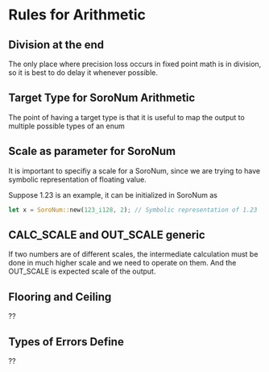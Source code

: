 # Rules for Arithmetic

## Division at the end

The only place where precision loss occurs in fixed point math is in division, so it is best to do delay it whenever possible.

## Target Type for SoroNum Arithmetic

The point of having a target type is that it is useful to map the output to multiple possible types of an enum

## Scale as parameter for SoroNum

It is important to specifiy a scale for a SoroNum, since we are trying to have symbolic representation of floating value. 

Suppose 1.23 is an example, it can be initialized in SoroNum as 

```rust
let x = SoroNum::new(123_i128, 2); // Symbolic representation of 1.23
```

## CALC_SCALE and OUT_SCALE generic

If two numbers are of different scales, the intermediate calculation must be done in much higher scale and we need to operate on them. And the OUT_SCALE is expected scale of the output.


## Flooring and Ceiling

??

## Types of Errors Define

??
